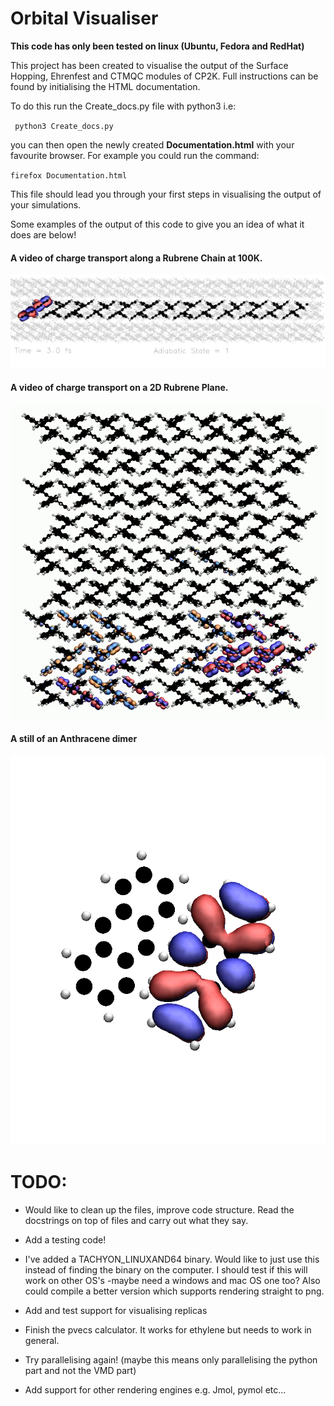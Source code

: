 # Orbital Visualiser

**This code has only been tested on linux (Ubuntu, Fedora and RedHat)**

This project has been created to visualise the output of the Surface Hopping, Ehrenfest and CTMQC modules of CP2K. Full instructions can be found by initialising the HTML documentation.

To do this run the Create_docs.py file with python3 i.e:

` python3 Create_docs.py`

you can then open the newly created **Documentation.html** with your favourite browser. For example you could run the command:

`firefox Documentation.html`

This file should lead you through your first steps in visualising the output of your simulations.

Some examples of the output of this code to give you an idea of what it does are below!


#### A video of charge transport along a Rubrene Chain at 100K.
[![Rubrene Chain](./Docs/Perm_img/img003.jpg)](https://www.youtube.com/watch?v=RzQyxYfE4hM "Rubrene 100K")

#### A video of charge transport on a 2D Rubrene Plane.
[![Rubrene Plane](./Docs/Perm_img/Rubrene_plane.png)](https://www.youtube.com/watch?v=I48nQ6tknBU)

#### A still of an Anthracene dimer
![Anthracene Dimer](./Docs/Perm_img/Zak_Vis.png)



TODO:
====

+ Would like to clean up the files, improve code structure. Read the docstrings on top of files and carry out what they say.

+ Add a testing code!

+ I've added a TACHYON_LINUXAND64 binary. Would like to just use this instead of finding the binary on the computer. I should test if this will work on other OS's -maybe need a windows and mac OS one too? Also could compile a better version which supports rendering straight to png.

+ Add and test support for visualising replicas

+ Finish the pvecs calculator. It works for ethylene but needs to work in general.

+ Try parallelising again! (maybe this means only parallelising the python part and not the VMD part)

+ Add support for other rendering engines e.g. Jmol, pymol etc...
